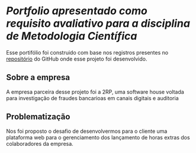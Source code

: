 # *Portfolio apresentado como requisito avaliativo para a disciplina de Metodologia Científica*

Esse portifólio foi construido com base nos registros presentes no [repositório](https://github.com/codecatss/API-BD3?tab=readme-ov-file#sobre) do GitHub onde esse projeto foi desenvolvido.
    
## Sobre a empresa

A empresa parceira desse projeto foi a 2RP, uma software house voltada para investigação de fraudes bancarioas em canais digitais e auditoria

## Problematização

Nos foi proposto o desafio de desenvolvermos para o cliente uma plataforma web para o gerenciamento dos lançamento de horas extras dos colaboradores da empresa.


